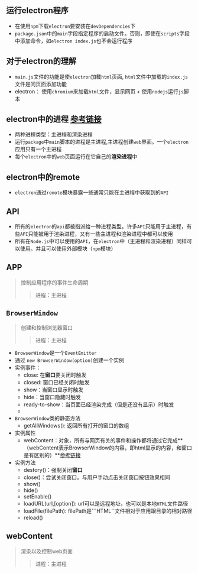 ## 运行electron程序
- 在使用`npm`下载`electron`要安装在`devDependencies`下
- `package.json`中的`main`字段指定程序的启动文件。否则，即使在`scripts`字段中添加命令，如`electron index.js`也不会运行程序


## 对于electron的理解
- `main.js`文件的功能是使`electron`加载`html`页面, `html`文件中加载的`index.js`文件是问页面添加功能
- electron： 使用`chromium`来加载`html`文件，显示网页 *+* 使用`nodejs`运行`js`脚本

## electron中的进程 [参考链接](https://electronjs.org/docs/tutorial/application-architecture#%E4%B8%BB%E8%BF%9B%E7%A8%8B%E5%92%8C%E6%B8%B2%E6%9F%93%E5%99%A8%E8%BF%9B%E7%A8%8B)
- 两种进程类型：主进程和渲染进程
- 运行`package`中`main`脚本的进程是主进程,主进程创建`web`界面。一个`electron`应用只有一个主进程
- 每个`electron`中的`web`页面运行在它自己的**渲染进程**中

## electron中的remote
- `electron`通过`remote`模块暴露一些通常只能在主进程中获取到的`API`

## API

- 所有的`electron`的`api`都被指派给一种进程类型。许多`API`只能用于主进程，有些`API`只能被用于渲染进程，又有一些主进程和渲染进程中都可以使用
- 所有在`Node.js`中可以使用的`API`，在`electron`中（主进程和渲染进程）同样可以使用。并且可以使用外部模块（`npm`模块）

## APP
> 控制应用程序的事件生命周期
>> 进程：主进程

## `BrowserWindow`
> 创建和控制浏览器窗口
>> 进程：主进程
- `BrowserWindow`是一个`EventEmitter`
- 通过 ```new BrowserWindow(option)```创建一个实例
- 实例事件：
	+ close: 在**窗口**要关闭时触发
	+ closed: 窗口已经关闭时触发
	+ show：当窗口显示时触发
	+ hide：当窗口隐藏时触发
	+ ready-to-show：当页面已经渲染完成（但是还没有显示）时触发
	+ 
- ```BrowserWindow```类的静态方法
	+ getAllWindows(): 返回所有打开的窗口的数组
- 实例属性
	+ webContent：对象，所有与网页有关的事件和操作都将通过它完成**（webContent表示BrowserWindow的内容，即html显示的内容，和窗口是有区别的）**[参考链接](https://electronjs.org/docs/api/web-contents)
- 实例方法
	+ destory()：强制关闭**窗口**
	+ close()：尝试关闭窗口。与用户手动点击关闭窗口按钮效果相同
	+ show()
	+ hide()
	+ setEnable()
	+ loadURL(url,[option]): url可以是远程地址，也可以是本地```HTML```文件路径
	+ loadFile(filePath): filePath是```HTML``文件相对于应用跟目录的相对路径
	+ reload()

## webContent
> 渲染以及控制web页面
>>进程：主进程
